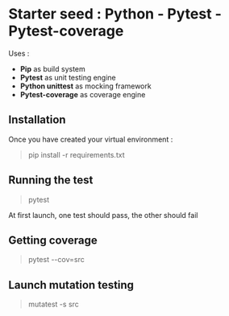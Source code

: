 # Starter seed : Python - Pytest - Pytest-coverage

Uses :
* __Pip__ as build system
* __Pytest__ as unit testing engine
* __Python unittest__ as mocking framework
* __Pytest-coverage__ as coverage engine

## Installation

Once you have created your virtual environment :

> pip install -r requirements.txt

## Running the test

> pytest

At first launch, one test should pass, the other should fail

## Getting coverage

> pytest --cov=src

## Launch mutation testing

> mutatest -s src